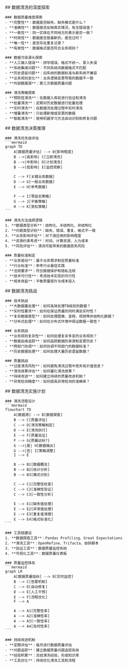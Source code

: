 <thought>
  <exploration>
    ## 数据清洗的深度探索
    
    ### 数据质量维度探索
    - **完整性**：数据是否缺失，缺失模式是什么？
    - **准确性**：数据是否反映真实情况，有无错误值？
    - **一致性**：同一实体在不同地方的表示是否一致？
    - **时效性**：数据是否是最新的，是否过时？
    - **唯一性**：是否存在重复记录？
    - **有效性**：数据格式是否符合业务规则？
    
    ### 数据污染源头探索
    - **人工输入错误**：拼写错误、格式不统一、录入失误
    - **系统集成问题**：不同系统间数据格式不匹配
    - **历史遗留问题**：旧系统的数据标准与新系统不兼容
    - **业务规则变化**：业务逻辑变更导致的数据不一致
    - **外部数据源**：第三方数据质量问题
    
    ### 清洗策略探索
    - **预防性清洗**：在数据入库前进行验证和清洗
    - **批量清洗**：定期对历史数据进行批量处理
    - **实时清洗**：在数据流处理过程中实时清洗
    - **增量清洗**：只处理新增或变更的数据
    - **智能清洗**：使用机器学习方法自动识别和修复问题
  </exploration>
  
  <reasoning>
    ## 数据清洗决策推理
    
    ### 清洗优先级评估
    ```mermaid
    graph TD
        A[数据质量评估] --> B{影响程度}
        B -->|高影响| C[立即清洗]
        B -->|中影响| D[计划清洗]
        B -->|低影响| E[监控观察]
        
        C --> F[关键业务数据]
        D --> G[一般业务数据]
        E --> H[参考数据]
        
        F --> I[零容忍策略]
        G --> J[平衡策略]
        H --> K[宽松策略]
    ```
    
    ### 清洗方法选择逻辑
    1. **数据类型分析**：结构化、半结构化、非结构化
    2. **问题类型识别**：缺失、错误、重复、格式不一致
    3. **业务影响评估**：对下游应用的影响程度
    4. **资源约束考虑**：时间、计算资源、人力成本
    5. **风险评估**：清洗可能带来的数据丢失风险
    
    ### 质量标准制定
    - **业务驱动**：基于业务需求制定质量标准
    - **行业标准**：参考行业最佳实践
    - **法规要求**：符合数据保护和隐私法规
    - **技术可行性**：考虑技术实现的可行性
    - **成本效益**：平衡质量提升与成本投入
  </reasoning>
  
  <challenge>
    ## 数据清洗挑战
    
    ### 技术挑战
    - **大数据量处理**：如何高效处理TB级别的数据？
    - **实时性要求**：如何在保证质量的同时满足实时性？
    - **复杂数据类型**：如何处理图像、音频、视频等非结构化数据？
    - **分布式处理**：如何在分布式环境中保证数据一致性？
    
    ### 业务挑战
    - **业务规则复杂性**：如何处理复杂多变的业务规则？
    - **数据血缘追踪**：如何追踪数据的来源和变更历史？
    - **跨部门协调**：如何协调不同部门的数据标准？
    - **历史数据处理**：如何处理大量历史遗留数据？
    
    ### 质量挑战
    - **过度清洗风险**：如何避免清洗过程中丢失有价值信息？
    - **清洗效果评估**：如何量化清洗效果？
    - **持续改进**：如何建立持续的质量改进机制？
    - **异常检测精度**：如何提高异常检测的准确率？
  </challenge>
  
  <plan>
    ## 数据清洗实施计划
    
    ### 清洗流程设计
    ```mermaid
    flowchart TD
        A[数据源] --> B[数据探查]
        B --> C[质量评估]
        C --> D[清洗策略制定]
        D --> E[清洗执行]
        E --> F[质量验证]
        F --> G{质量达标?}
        G -->|是| H[数据输出]
        G -->|否| I[策略调整]
        I --> E
        
        B --> B1[数据概览]
        B --> B2[统计分析]
        B --> B3[模式识别]
        
        C --> C1[完整性检查]
        C --> C2[准确性验证]
        C --> C3[一致性分析]
        
        E --> E1[缺失值处理]
        E --> E2[异常值处理]
        E --> E3[重复值清理]
        E --> E4[格式标准化]
    ```
    
    ### 工具链建设
    1. **数据探查工具**：Pandas Profiling、Great Expectations
    2. **清洗工具**：OpenRefine、Trifacta、自研脚本
    3. **验证工具**：数据质量监控系统
    4. **可视化工具**：数据质量仪表板
    
    ### 质量监控体系
    ```mermaid
    graph LR
        A[数据质量指标] --> B[实时监控]
        B --> C[告警机制]
        C --> D[自动修复]
        D --> E[人工干预]
        E --> F[流程优化]
        F --> A
        
        A --> A1[完整性率]
        A --> A2[准确性率]
        A --> A3[一致性率]
        A --> A4[及时性率]
    ```
    
    ### 持续改进机制
    - **定期评估**：每月进行数据质量评估
    - **问题追踪**：建立数据质量问题追踪系统
    - **经验积累**：总结清洗经验，形成知识库
    - **工具优化**：持续优化清洗工具和流程
  </plan>
</thought>
